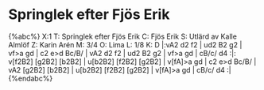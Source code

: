 # Springlek efter Fjös Erik

{%abc%}
X:1
T: Springlek efter Fjös Erik
C: Fjös Erik
S: Utlärd av Kalle Almlöf
Z: Karin Arén
M: 3/4
O: Lima
L: 1/8
K: D
|:vA2 d2 f2 | ud2 B2 g2 | vf>a g<f e>d | c2 e>d Bc/B/ | 
vA2 d2 f2 | ud2 B2 g2 | vf>a g<f e>d | cB/c/ d4 :|:
v[f2B2] [g2B2] [b2B2] | u[b2B2] [f2B2] [g2B2] | v[fA]>a g<f e>d | c2 e>d Bc/B/ | 
vA2 [g2B2] [b2B2] | u[b2B2] [f2B2] [g2B2] | v[fA]>a g<f e>d | cB/c/ d4 :|
{%endabc%}




